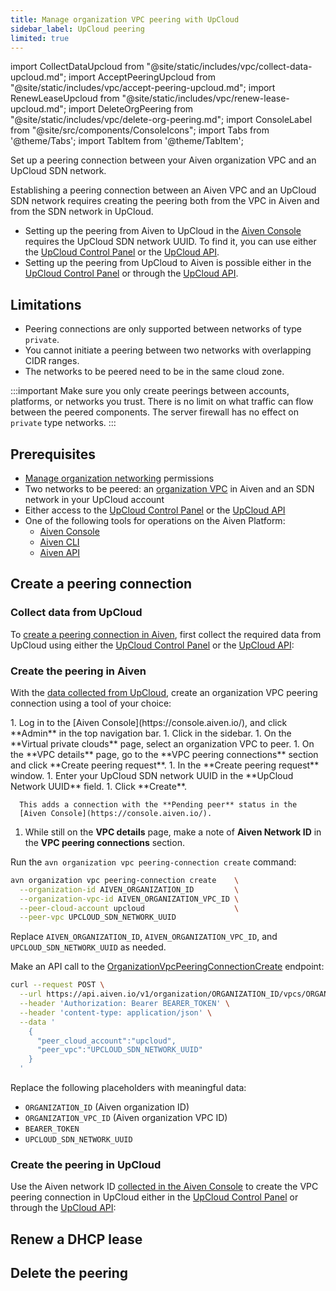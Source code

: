 ```yaml
---
title: Manage organization VPC peering with UpCloud
sidebar_label: UpCloud peering
limited: true
---
```


import CollectDataUpcloud from "@site/static/includes/vpc/collect-data-upcloud.md";
import AcceptPeeringUpcloud from "@site/static/includes/vpc/accept-peering-upcloud.md";
import RenewLeaseUpcloud from "@site/static/includes/vpc/renew-lease-upcloud.md";
import DeleteOrgPeering from "@site/static/includes/vpc/delete-org-peering.md";
import ConsoleLabel from "@site/src/components/ConsoleIcons";
import Tabs from '@theme/Tabs';
import TabItem from '@theme/TabItem';

Set up a peering connection between your Aiven organization VPC and an UpCloud SDN network.

Establishing a peering connection between an Aiven VPC and an UpCloud SDN network requires
creating the peering both from the VPC in Aiven and from the SDN network in UpCloud.

- Setting up the peering from Aiven to UpCloud in the
  [Aiven Console](https://console.aiven.io/) requires the UpCloud SDN network UUID.
  To find it, you can use either the [UpCloud Control Panel](https://hub.upcloud.com/)
  or the [UpCloud API](https://developers.upcloud.com/1.3/).
- Setting up the peering from UpCloud to Aiven is possible either in the
  [UpCloud Control Panel](https://hub.upcloud.com/) or through the
  [UpCloud API](https://developers.upcloud.com/1.3/).

## Limitations

-   Peering connections are only supported between networks of type
    `private`.
-   You cannot initiate a peering between two networks with overlapping
    CIDR ranges.
-   The networks to be peered need to be in the same cloud zone.

:::important
Make sure you only create peerings between accounts, platforms, or
networks you trust. There is no limit on what traffic can flow between
the peered components. The server firewall has no effect on `private`
type networks.
:::

## Prerequisites

- [Manage organization networking](/docs/platform/concepts/permissions#organization-permissions)
  permissions
- Two networks to be peered: an
  [organization VPC](/docs/platform/howto/manage-organization-vpc#create-an-organization-vpc)
  in Aiven and an SDN network in your UpCloud account
- Either access to the [UpCloud Control Panel](https://hub.upcloud.com/) or the
  [UpCloud API](https://developers.upcloud.com/1.3/)
- One of the following tools for operations on the Aiven Platform:
  - [Aiven Console](https://console.aiven.io/)
  - [Aiven CLI](/docs/tools/cli)
  - [Aiven API](/docs/tools/api)

## Create a peering connection

### Collect data from UpCloud

To
[create a peering connection in Aiven](/docs/platform/howto/manage-org-vpc-peering-upcloud#create-the-peering-in-aiven),
first collect the required data from UpCloud using either the
[UpCloud Control Panel](https://hub.upcloud.com/) or the
[UpCloud API](https://developers.upcloud.com/1.3/):

<CollectDataUpcloud/>

### Create the peering in Aiven

With the
[data collected from UpCloud](/docs/platform/howto/manage-org-vpc-peering-upcloud#collect-data-from-upcloud),
create an organization VPC peering connection using a tool of your choice:

<Tabs groupId="group1">
<TabItem value="console" label="Aiven Console" default>
1. Log in to the [Aiven Console](https://console.aiven.io/), and click **Admin** in the
   top navigation bar.
1. Click <ConsoleLabel name="vpcs"/> in the sidebar.
1. On the **Virtual private clouds** page, select an organization VPC to peer.
1. On the **VPC details** page, go to the **VPC peering connections** section and
   click **Create peering request**.
1. In the **Create peering request** window.
   1. Enter your UpCloud SDN network UUID in the **UpCloud Network UUID** field.
   1. Click **Create**.

      This adds a connection with the **Pending peer** status in the
      [Aiven Console](https://console.aiven.io/).

1. While still on the **VPC details** page, make a note of **Aiven Network ID** in the
   **VPC peering connections** section.

</TabItem>
<TabItem value="cli" label="Aiven CLI">

Run the `avn organization vpc peering-connection create` command:

```bash
avn organization vpc peering-connection create    \
  --organization-id AIVEN_ORGANIZATION_ID         \
  --organization-vpc-id AIVEN_ORGANIZATION_VPC_ID \
  --peer-cloud-account upcloud                    \
  --peer-vpc UPCLOUD_SDN_NETWORK_UUID
```

Replace `AIVEN_ORGANIZATION_ID`, `AIVEN_ORGANIZATION_VPC_ID`, and `UPCLOUD_SDN_NETWORK_UUID` as needed.

</TabItem>
<TabItem value="api" label="Aiven API">

Make an API call to the
[OrganizationVpcPeeringConnectionCreate](https://api.aiven.io/doc/#tag/Organization_Vpc/operation/OrganizationVpcPeeringConnectionCreate)
endpoint:

```bash
curl --request POST \
  --url https://api.aiven.io/v1/organization/ORGANIZATION_ID/vpcs/ORGANIZATION_VPC_ID/peering-connections \
  --header 'Authorization: Bearer BEARER_TOKEN' \
  --header 'content-type: application/json' \
  --data '
    {
      "peer_cloud_account":"upcloud",
      "peer_vpc":"UPCLOUD_SDN_NETWORK_UUID"
    }
  '
```

Replace the following placeholders with meaningful data:

- `ORGANIZATION_ID` (Aiven organization ID)
- `ORGANIZATION_VPC_ID` (Aiven organization VPC ID)
- `BEARER_TOKEN`
- `UPCLOUD_SDN_NETWORK_UUID`

</TabItem>
</Tabs>

### Create the peering in UpCloud

Use the Aiven network ID
[collected in the Aiven Console](/docs/platform/howto/manage-org-vpc-peering-upcloud#create-the-peering-in-aiven)
to create the VPC peering connection in UpCloud either in the
[UpCloud Control Panel](https://hub.upcloud.com/) or through the
[UpCloud API](https://developers.upcloud.com/1.3/):

<AcceptPeeringUpcloud/>

## Renew a DHCP lease

<RenewLeaseUpcloud/>

## Delete the peering

<DeleteOrgPeering/>
